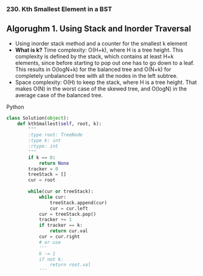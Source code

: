### 230. Kth Smallest Element in a BST
## Algorughm 1. Using Stack and Inorder Traversal
- Using inorder stack method and a counter for the smallest k element
- **What is k?** Time complexity: O(H+k), where H is a tree height. This complexity is defined by the stack, which contains at least H+k elements, since before starting to pop out one has to go down to a leaf. This results in O(logN+k) for the balanced tree and O(N+k) for completely unbalanced tree with all the nodes in the left subtree.
- Space complexity: O(H) to keep the stack, where H is a tree height. That makes O(N) in the worst case of the skewed tree, and O(logN) in the average case of the balanced tree.

Python
```python
class Solution(object):
    def kthSmallest(self, root, k):
        """
        :type root: TreeNode
        :type k: int
        :rtype: int
        """
        if k == 0:
            return None
        tracker = 0
        treeStack = []
        cur = root
        
        while(cur or treeStack):
            while cur:
                treeStack.append(cur)
                cur = cur.left
            cur = treeStack.pop()
            tracker += 1
            if tracker == k:
                return cur.val
            cur = cur.right
            # or use 
            '''
            k -= 1
            if not k:
                return root.val
            '''
```
